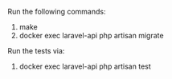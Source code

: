 Run the following commands:
1. make
2. docker exec laravel-api php artisan migrate

Run the tests via:
1. docker exec laravel-api php artisan test

